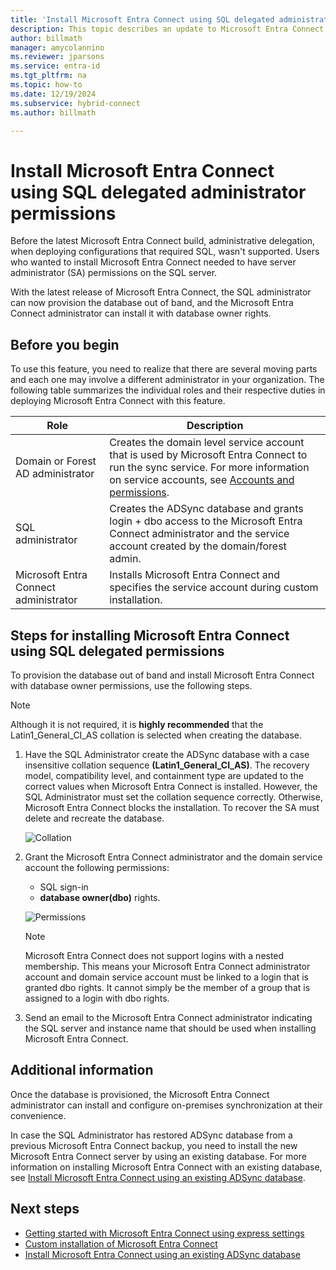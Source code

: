 ```yaml
---
title: 'Install Microsoft Entra Connect using SQL delegated administrator permissions'
description: This topic describes an update to Microsoft Entra Connect that allows for installation using an account that only has SQL dbo permissions.
author: billmath
manager: amycolannino
ms.reviewer: jparsons
ms.service: entra-id
ms.tgt_pltfrm: na
ms.topic: how-to
ms.date: 12/19/2024
ms.subservice: hybrid-connect
ms.author: billmath

---
```


# Install Microsoft Entra Connect using SQL delegated administrator permissions
Before the latest Microsoft Entra Connect build, administrative delegation, when deploying configurations that required SQL, wasn't supported. Users who wanted to install Microsoft Entra Connect needed to have server administrator (SA) permissions on the SQL server.

With the latest release of Microsoft Entra Connect, the SQL administrator can now provision the database out of band, and the Microsoft Entra Connect administrator can install it with database owner rights.

## Before you begin
To use this feature, you need to realize that there are several moving parts and each one may involve a different administrator in your organization. The following table summarizes the individual roles and their respective duties in deploying Microsoft Entra Connect with this feature.

|Role|Description|
|-----|-----|
|Domain or Forest AD administrator|Creates the domain level service account that is used by Microsoft Entra Connect to run the sync service. For more information on service accounts, see [Accounts and permissions](reference-connect-accounts-permissions.md).
|SQL administrator|Creates the ADSync database and grants login + dbo access to the Microsoft Entra Connect administrator and the service account created by the domain/forest admin.|
Microsoft Entra Connect administrator|Installs Microsoft Entra Connect and specifies the service account during custom installation.

<a name='steps-for-installing-azure-ad-connect-using-sql-delegated-permissions'></a>

## Steps for installing Microsoft Entra Connect using SQL delegated permissions
To provision the database out of band and install Microsoft Entra Connect with database owner permissions, use the following steps.

>[!NOTE]
>Although it is not required, it is **highly recommended** that the Latin1_General_CI_AS collation is selected when creating the database.


1. Have the SQL Administrator create the ADSync database with a case insensitive collation sequence **(Latin1_General_CI_AS)**. The recovery model, compatibility level, and containment type are updated to the correct values when Microsoft Entra Connect is installed.  However, the SQL Administrator must set the collation sequence correctly. Otherwise, Microsoft Entra Connect blocks the installation. To recover the SA must delete and recreate the database.
 
   ![Collation](./media/how-to-connect-install-sql-delegation/sql4.png)
2. Grant the Microsoft Entra Connect administrator and the domain service account the following permissions:
   - SQL sign-in
   - **database owner(dbo)** rights.
 
   ![Permissions](./media/how-to-connect-install-sql-delegation/sql3a.png)

   >[!NOTE]
   >Microsoft Entra Connect does not support logins with a nested membership.  This means your Microsoft Entra Connect administrator account and domain service account must be linked to a login that is granted dbo rights.  It cannot simply be the member of a group that is assigned to a login with dbo rights.

3. Send an email to the Microsoft Entra Connect administrator indicating the SQL server and instance name that should be used when installing Microsoft Entra Connect.

## Additional information
Once the database is provisioned, the Microsoft Entra Connect administrator can install and configure on-premises synchronization at their convenience.

In case the SQL Administrator has restored ADSync database from a previous Microsoft Entra Connect backup, you need to install the new Microsoft Entra Connect server by using an existing database. For more information on installing Microsoft Entra Connect with an existing database, see [Install Microsoft Entra Connect using an existing ADSync database](how-to-connect-install-existing-database.md).

## Next steps
- [Getting started with Microsoft Entra Connect using express settings](how-to-connect-install-express.md)
- [Custom installation of Microsoft Entra Connect](how-to-connect-install-custom.md)
- [Install Microsoft Entra Connect using an existing ADSync database](how-to-connect-install-existing-database.md)  
